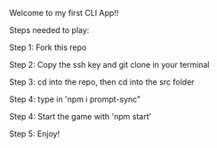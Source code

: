 Welcome to my first CLI App!!

Steps needed to play: 

Step 1: Fork this repo 

Step 2: Copy the ssh key and git clone in your terminal 

Step 3: cd into the repo, then cd into the src folder 

Step 4: type in 'npm i prompt-sync" 

Step 4: Start the game with 'npm start'

Step 5: Enjoy!